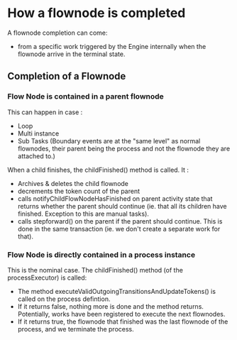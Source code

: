 # How a flownode is completed

A flownode completion can come:
* from a specific work triggered by the Engine internally when the flownode arrive in the terminal state.

## Completion of a Flownode

### Flow Node is contained in a parent flownode

This can happen in case :
* Loop
* Multi instance
* Sub Tasks
(Boundary events are at the "same level" as normal flownodes, their parent being the process and not the flownode they are attached to.)

When a child finishes, the childFinished() method is called. It :  
* Archives & deletes the child flownode
* decrements the token count of the parent
* calls notifyChildFlowNodeHasFinished on parent activity state that returns whether the parent should continue (ie. that all its children have finished. Exception to this are manual tasks).
* calls stepforward() on the parent if the parent should continue. This is done in the same transaction (ie. we don't create a separate work for that).


### Flow Node is directly contained in a process instance

This is the nominal case. The childFinished() method (of the processExecutor) is called:
* The method executeValidOutgoingTransitionsAndUpdateTokens() is called on the process defintion.
* If it returns false, nothing more is done and the method returns. Potentially, works have been registered to execute the next flownodes.
* If it returns true, the flownode that finished was the last flownode of the process, and we terminate the process.

